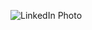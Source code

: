 ![LinkedIn Photo](https://media.licdn.com/dms/image/C5103AQHb8g_3F0hftw/profile-displayphoto-shrink_200_200/0?e=1580342400&v=beta&t=6DMYXu-b41xkdFZfQbAWV61nMdTyGeeT2SjUdrikoF0)
